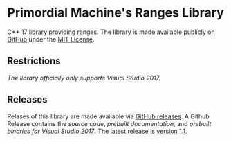 # Primordial Machine's Ranges Library
C++ 17 library providing ranges. 
The library is made available publicly on [GitHub](https://github.com/primordialmachine/ranges) under the [MIT License](https://github.com/primordialmachine/ranges/blob/master/LICENSE).

## Restrictions
*The library officially only supports Visual Studio 2017.*

## Releases
Relases of this library are made available via [GitHub releases](https://github.com/primordialmachine/ranges/releases/). A Github Release contains the *source code*, *prebuilt documentation*, and *prebuilt binaries for Visual Studio 2017*. The latest release is [version 1.1](https://github.com/primordialmachine/ranges/releases/latest).
